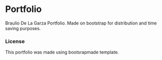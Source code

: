 # Portfolio

Braulio De La Garza Portfolio. Made on bootstrap for distribution and time saving purposes.

### License
This portfolio was made using bootsrapmade template.
